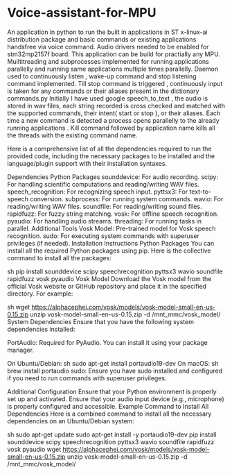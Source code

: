 # Voice-assistant-for-MPU
An application in python to run the built in applications in ST x-linux-ai distribution package and basic commands or existing applications handsfree via voice command.
Audio drivers needed to be enabled for stm32mp2157f board. This application can be build for practially any MPU.
Muiltitreading and subprocesses implemented for running applications parallelly and running same applications multiple times parallelly.
Daemon used to continuously listen , wake-up command and stop listening command implemented.
Till stop command is triggered , continuously input is taken for any commands or their aliases present in the dictionary commands.py
Initially I have used google speech_to_text , the audio is stored in wav files, each string recorded is cross checked and matched with the supported commands, their intent( start or stop ), or their aliases.
Each time a new command is detected a process opens parallelly to the already running applications . Kill command followed by application name kills all the threads with the existing command name.


Here is a comprehensive list of all the dependencies required to run the provided code, including the necessary packages to be installed and the language/plugin support with their installation syntaxes.

Dependencies
Python Packages
sounddevice: For audio recording.
scipy: For handling scientific computations and reading/writing WAV files.
speech_recognition: For recognizing speech input.
pyttsx3: For text-to-speech conversion.
subprocess: For running system commands.
wavio: For reading/writing WAV files.
soundfile: For reading/writing sound files.
rapidfuzz: For fuzzy string matching.
vosk: For offline speech recognition.
pyaudio: For handling audio streams.
threading: For running tasks in parallel.
Additional Tools
Vosk Model: Pre-trained model for Vosk speech recognition.
sudo: For executing system commands with superuser privileges (if needed).
Installation Instructions
Python Packages
You can install all the required Python packages using pip. Here is the collective command to install all the packages:

sh
pip install sounddevice scipy speechrecognition pyttsx3 wavio soundfile rapidfuzz vosk pyaudio
Vosk Model
Download the Vosk model from the official Vosk website or GitHub repository and place it in the specified directory. For example:

sh
wget https://alphacephei.com/vosk/models/vosk-model-small-en-us-0.15.zip
unzip vosk-model-small-en-us-0.15.zip -d /mnt_mmc/vosk_model/
System Dependencies
Ensure that you have the following system dependencies installed:

PortAudio: Required for PyAudio. You can install it using your package manager.

On Ubuntu/Debian:
sh
sudo apt-get install portaudio19-dev
On macOS:
sh
brew install portaudio
sudo: Ensure you have sudo installed and configured if you need to run commands with superuser privileges.

Additional Configuration
Ensure that your Python environment is properly set up and activated.
Ensure that your audio input device (e.g., microphone) is properly configured and accessible.
Example Command to Install All Dependencies
Here is a combined command to install all the necessary dependencies on an Ubuntu/Debian system:

sh
sudo apt-get update
sudo apt-get install -y portaudio19-dev
pip install sounddevice scipy speechrecognition pyttsx3 wavio soundfile rapidfuzz vosk pyaudio
wget https://alphacephei.com/vosk/models/vosk-model-small-en-us-0.15.zip
unzip vosk-model-small-en-us-0.15.zip -d /mnt_mmc/vosk_model/
